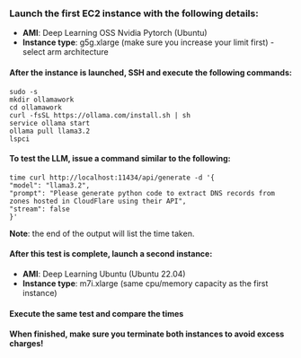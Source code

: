 ### Launch the first EC2 instance with the following details:
- **AMI**: Deep Learning OSS Nvidia Pytorch (Ubuntu)
- **Instance type**: g5g.xlarge (make sure you increase your limit first) - select arm architecture

#### After the instance is launched, SSH and execute the following commands:

    sudo -s
    mkdir ollamawork
    cd ollamawork
    curl -fsSL https://ollama.com/install.sh | sh
    service ollama start
    ollama pull llama3.2
    lspci
    

#### To test the LLM, issue a command similar to the following:

    time curl http://localhost:11434/api/generate -d '{
    "model": "llama3.2",
    "prompt": "Please generate python code to extract DNS records from zones hosted in CloudFlare using their API",
    "stream": false
    }'

**Note**: the end of the output will list the time taken.

#### After this test is complete, launch a second instance:
- **AMI**: Deep Learning Ubuntu (Ubuntu 22.04)
- **Instance type**: m7i.xlarge (same cpu/memory capacity as the first instance)

#### Execute the same test and compare the times

#### When finished, make sure you terminate both instances to avoid excess charges!

